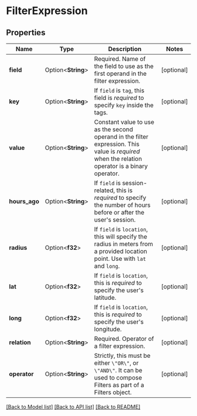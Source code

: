 # FilterExpression

## Properties

Name | Type | Description | Notes
------------ | ------------- | ------------- | -------------
**field** | Option<**String**> | Required. Name of the field to use as the first operand in the filter expression. | [optional]
**key** | Option<**String**> | If `field` is `tag`, this field is *required* to specify `key` inside the tags. | [optional]
**value** | Option<**String**> | Constant value to use as the second operand in the filter expression. This value is *required* when the relation operator is a binary operator. | [optional]
**hours_ago** | Option<**String**> | If `field` is session-related, this is *required* to specify the number of hours before or after the user's session. | [optional]
**radius** | Option<**f32**> | If `field` is `location`, this will specify the radius in meters from a provided location point. Use with `lat` and `long`. | [optional]
**lat** | Option<**f32**> | If `field` is `location`, this is *required* to specify the user's latitude. | [optional]
**long** | Option<**f32**> | If `field` is `location`, this is *required* to specify the user's longitude. | [optional]
**relation** | Option<**String**> | Required. Operator of a filter expression. | [optional]
**operator** | Option<**String**> | Strictly, this must be either `\"OR\"`, or `\"AND\"`.  It can be used to compose Filters as part of a Filters object. | [optional]

[[Back to Model list]](../README.md#documentation-for-models) [[Back to API list]](../README.md#documentation-for-api-endpoints) [[Back to README]](../README.md)


